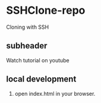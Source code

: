# SSHClone-repo
Cloning with SSH

## subheader

Watch tutorial on youtube

## local development

1. open index.html in your browser.